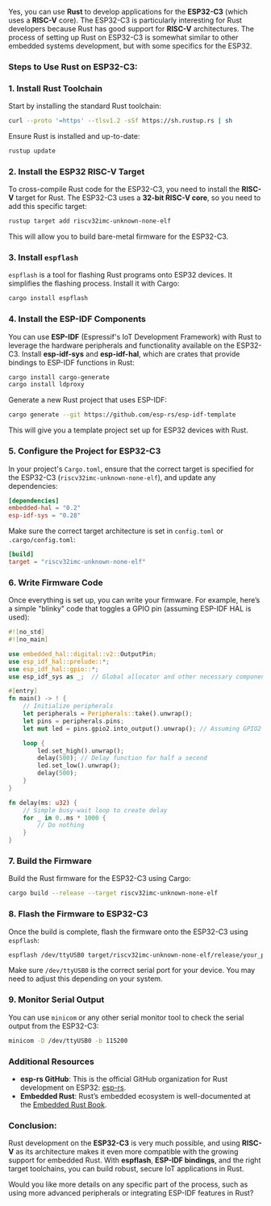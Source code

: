 Yes, you can use **Rust** to develop applications for the **ESP32-C3** (which uses a **RISC-V** core). The ESP32-C3 is particularly interesting for Rust developers because Rust has good support for **RISC-V** architectures. The process of setting up Rust on ESP32-C3 is somewhat similar to other embedded systems development, but with some specifics for the ESP32.

### Steps to Use Rust on ESP32-C3:

### 1. **Install Rust Toolchain**

Start by installing the standard Rust toolchain:

```bash
curl --proto '=https' --tlsv1.2 -sSf https://sh.rustup.rs | sh
```

Ensure Rust is installed and up-to-date:

```bash
rustup update
```

### 2. **Install the ESP32 RISC-V Target**

To cross-compile Rust code for the ESP32-C3, you need to install the **RISC-V** target for Rust. The ESP32-C3 uses a **32-bit RISC-V core**, so you need to add this specific target:

```bash
rustup target add riscv32imc-unknown-none-elf
```

This will allow you to build bare-metal firmware for the ESP32-C3.

### 3. **Install `espflash`**

`espflash` is a tool for flashing Rust programs onto ESP32 devices. It simplifies the flashing process. Install it with Cargo:

```bash
cargo install espflash
```

### 4. **Install the ESP-IDF Components**

You can use **ESP-IDF** (Espressif's IoT Development Framework) with Rust to leverage the hardware peripherals and functionality available on the ESP32-C3. Install **esp-idf-sys** and **esp-idf-hal**, which are crates that provide bindings to ESP-IDF functions in Rust:

```bash
cargo install cargo-generate
cargo install ldproxy
```

Generate a new Rust project that uses ESP-IDF:

```bash
cargo generate --git https://github.com/esp-rs/esp-idf-template
```

This will give you a template project set up for ESP32 devices with Rust.

### 5. **Configure the Project for ESP32-C3**

In your project's `Cargo.toml`, ensure that the correct target is specified for the ESP32-C3 (`riscv32imc-unknown-none-elf`), and update any dependencies:

```toml
[dependencies]
embedded-hal = "0.2"
esp-idf-sys = "0.28"
```

Make sure the correct target architecture is set in `config.toml` or `.cargo/config.toml`:

```toml
[build]
target = "riscv32imc-unknown-none-elf"
```

### 6. **Write Firmware Code**

Once everything is set up, you can write your firmware. For example, here’s a simple "blinky" code that toggles a GPIO pin (assuming ESP-IDF HAL is used):

```rust
#![no_std]
#![no_main]

use embedded_hal::digital::v2::OutputPin;
use esp_idf_hal::prelude::*;
use esp_idf_hal::gpio::*;
use esp_idf_sys as _;  // Global allocator and other necessary components

#[entry]
fn main() -> ! {
    // Initialize peripherals
    let peripherals = Peripherals::take().unwrap();
    let pins = peripherals.pins;
    let mut led = pins.gpio2.into_output().unwrap(); // Assuming GPIO2

    loop {
        led.set_high().unwrap();
        delay(500); // Delay function for half a second
        led.set_low().unwrap();
        delay(500);
    }
}

fn delay(ms: u32) {
    // Simple busy-wait loop to create delay
    for _ in 0..ms * 1000 {
        // Do nothing
    }
}
```

### 7. **Build the Firmware**

Build the Rust firmware for the ESP32-C3 using Cargo:

```bash
cargo build --release --target riscv32imc-unknown-none-elf
```

### 8. **Flash the Firmware to ESP32-C3**

Once the build is complete, flash the firmware onto the ESP32-C3 using `espflash`:

```bash
espflash /dev/ttyUSB0 target/riscv32imc-unknown-none-elf/release/your_project_name
```

Make sure `/dev/ttyUSB0` is the correct serial port for your device. You may need to adjust this depending on your system.

### 9. **Monitor Serial Output**

You can use `minicom` or any other serial monitor tool to check the serial output from the ESP32-C3:

```bash
minicom -D /dev/ttyUSB0 -b 115200
```

### Additional Resources
- **esp-rs GitHub**: This is the official GitHub organization for Rust development on ESP32: [esp-rs](https://github.com/esp-rs).
- **Embedded Rust**: Rust’s embedded ecosystem is well-documented at the [Embedded Rust Book](https://docs.rust-embedded.org/book/).

### Conclusion:
Rust development on the **ESP32-C3** is very much possible, and using **RISC-V** as its architecture makes it even more compatible with the growing support for embedded Rust. With **espflash**, **ESP-IDF bindings**, and the right target toolchains, you can build robust, secure IoT applications in Rust.

Would you like more details on any specific part of the process, such as using more advanced peripherals or integrating ESP-IDF features in Rust?